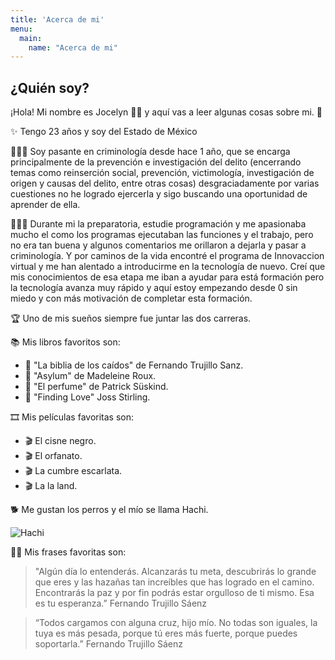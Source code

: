 ```yaml
---
title: 'Acerca de mi'
menu:
  main:
    name: "Acerca de mi"
---
```


## ¿Quién soy?

¡Hola! Mi nombre es Jocelyn ✌🏽 y aquí vas a leer algunas cosas sobre mi. 🤩


✨ Tengo 23 años y soy del Estado de México


👩🏽‍🎓 Soy pasante en criminología desde hace 1 año, que se encarga principalmente de la prevención e investigación del delito (encerrando temas como reinserción social, prevención, victimología, investigación de origen y causas del delito, entre otras cosas) desgraciadamente por varias cuestiones no he logrado ejercerla y sigo buscando una oportunidad de aprender de ella. 


👩🏽‍💻 Durante mi la preparatoria, estudie programación y me apasionaba mucho el como los programas ejecutaban las funciones y el trabajo, pero no era tan buena y algunos comentarios me orillaron a dejarla y pasar a criminología. Y por caminos de la vida encontré el programa de Innovaccion virtual y me han alentado a introducirme en la tecnología de nuevo. Creí que mis conocimientos de esa etapa me iban a ayudar para está formación pero la tecnología avanza muy rápido y aquí estoy empezando desde 0 sin miedo y con más motivación de completar esta formación. 


🏆 Uno de mis sueños siempre fue juntar las dos carreras. 


📚 Mis libros favoritos son:

  - 📖 "La biblia de los caídos" de Fernando Trujillo Sanz.
  - 📖 "Asylum" de Madeleine Roux.
  - 📖 "El perfume" de Patrick Süskind.
  - 📖 "Finding Love" Joss Stirling.


🎞 Mis películas favoritas son:

 - 🎬 El cisne negro. 
 - 🎬 El orfanato.
 - 🎬 La cumbre escarlata. 
 - 🎬 La la land. 

🐕 Me gustan los perros y el mío se llama Hachi. 

![Hachi](https://user-images.githubusercontent.com/84040594/162347690-a49cbb0b-0223-41e8-923e-5c61031a00be.jpeg)



✍🏽 Mis frases favoritas son:

> "Algún día lo entenderás. Alcanzarás tu meta, descubrirás lo grande que eres y las hazañas tan increíbles que has logrado en el camino. Encontrarás la paz y por fin podrás estar orgulloso de ti mismo. Esa es tu esperanza.” Fernando Trujillo Sáenz 

> “Todos cargamos con alguna cruz, hijo mío. No todas son iguales, la tuya es más pesada, porque tú eres más fuerte, porque puedes soportarla.” Fernando Trujillo Sáenz  
